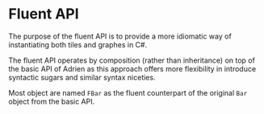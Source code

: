 ﻿# Fluent API

The purpose of the fluent API is to provide a more
idiomatic way of instantiating both tiles and graphes 
in C#.

The fluent API operates by composition (rather than 
inheritance) on top of the basic API of Adrien as this
approach offers more flexibility in introduce syntactic
sugars and similar syntax niceties.

Most object are named `FBar` as the fluent counterpart
of the original `Bar` object from the basic API.

